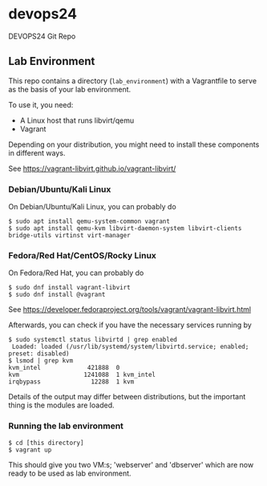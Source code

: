 # devops24
DEVOPS24 Git Repo

## Lab Environment

This repo contains a directory (`lab_environment`) with a Vagrantfile to serve as the basis
of your lab environment.

To use it, you need:

* A Linux host that runs libvirt/qemu
* Vagrant

Depending on your distribution, you might need to install these components in different ways.

See https://vagrant-libvirt.github.io/vagrant-libvirt/

### Debian/Ubuntu/Kali Linux

On Debian/Ubuntu/Kali Linux, you can probably do

    $ sudo apt install qemu-system-common vagrant
    $ sudo apt install qemu-kvm libvirt-daemon-system libvirt-clients bridge-utils virtinst virt-manager

### Fedora/Red Hat/CentOS/Rocky Linux

On Fedora/Red Hat, you can probably do

    $ sudo dnf install vagrant-libvirt
    $ sudo dnf install @vagrant

See https://developer.fedoraproject.org/tools/vagrant/vagrant-libvirt.html

Afterwards, you can check if you have the necessary services running by

    $ sudo systemctl status libvirtd | grep enabled
     Loaded: loaded (/usr/lib/systemd/system/libvirtd.service; enabled; preset: disabled)
    $ lsmod | grep kvm
    kvm_intel             421888  0
    kvm                  1241088  1 kvm_intel
    irqbypass              12288  1 kvm

Details of the output may differ between distributions, but the important thing is the modules are loaded.

### Running the lab environment

    $ cd [this directory]
    $ vagrant up

This should give you two VM:s; 'webserver' and 'dbserver' which are now ready to be used as lab environment.


